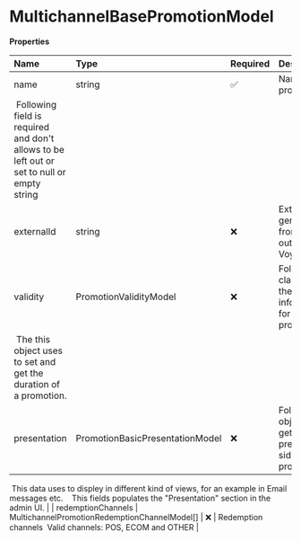 # MultichannelBasePromotionModel

**Properties**

| Name                                                                                             | Type                            | Required | Description                                                               |
| :----------------------------------------------------------------------------------------------- | :------------------------------ | :------- | :------------------------------------------------------------------------ |
| name                                                                                             | string                          | ✅       | Name of promtion.                                                         |
| &nbsp;Following field is required and don't allows to be left out or set to null or empty string |
| externalId                                                                                       | string                          | ❌       | External id generated from system outside of Voyado                       |
| validity                                                                                         | PromotionValidityModel          | ❌       | Following class holds the duration information for a promotion.           |
| &nbsp;The this object uses to set and get the duration of a promotion.                           |
| presentation                                                                                     | PromotionBasicPresentationModel | ❌       | Following object is for get/set the presentational side of the promotion. |

&nbsp;This data uses to displey in different kind of views, for an example in Email messages etc.
&nbsp;
&nbsp;This fields populates the "Presentation" section in the admin UI. |
| redemptionChannels | MultichannelPromotionRedemptionChannelModel[] | ❌ | Redemption channels
&nbsp;Valid channels: POS, ECOM and OTHER |

<!-- This file was generated by liblab | https://liblab.com/ -->
